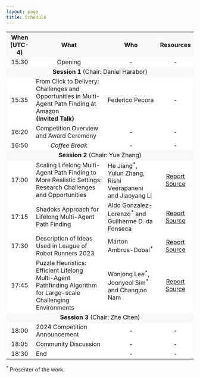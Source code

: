 ```yaml
---
layout: page
title: Schedule
---
```


<!-- | **Time (UTC-4)** | **Event** | **Title**| **Speaker** | **Resources** |
|:---:|:---:|:---:|:---:|:---:|
| 15:30 - 15:35 | Opening | | | | - |
| 15:35 - 16:00 | Invited Talk | From Click to Delivery: Challenges and Opportunities in Multi-Agent Path Finding at Amazon | Federico Pecora | - |
| 16:00 - 16:30 | Technical Talk | Team 1 | - | -->
<style>
   td,th {
    text-align: center;
    background-color: #ffffff;
 }
 tbody tr:nth-child(odd) td{
  background-color: #ffffff;
  }
tbody tr:nth-child(odd) th {
  background-color: #f9f9f9;
}
</style>

<table>
    <tr>
        <th>When (UTC-4)</th>
        <th>What</th>
        <th>Who</th>
        <th>Resources</th>
    </tr>
    <tr>
        <td>15:30</td>
        <td>Opening</td>
        <td>-</td>
        <td>-</td>
    </tr>
    <tr>
        <td colspan=4 style="background-color: #f9f9f9;"><strong>Session 1</strong> (Chair: Daniel Harabor)</td>
    </tr>
    <tr>
        <td>15:35 </td>
        <td style="text-align:left;">From Click to Delivery: <br/> Challenges and Opportunities in Multi-Agent Path Finding at Amazon <br/>
        <strong>(Invited Talk)</strong>
        </td>
        <td style="text-align:left;">Federico Pecora</td>
        <td>-</td>
    </tr>
    <!-- <tr>
        <td colspan=4><i>2023 Main Round Competition</i></td>
    </tr> -->
    <tr>
        <td>16:20 </td>
        <td  style="text-align:left;">Competition Overview and Award Ceremony</td>
        <td>-</td>
        <td>-</td>
    </tr>
    <tr>
        <td>16:50</td>
        <td><i>Coffee Break</i></td>
        <td>-</td>
        <td>-</td>
    </tr>
    <tr>
        <td colspan="4" style="background-color: #f9f9f9;"><strong>Session 2</strong> (Chair: Yue Zhang)</td>
    </tr>
    <tr>
        <td>17:00 </td>
        <td  style="text-align:left;">Scaling Lifelong Multi-Agent Path Finding to More Realistic Settings: Research Challenges and Opportunities</td>
        <td style="text-align:left;">He Jiang<sup>*</sup>, Yulun Zhang, Rishi Veerapaneni and Jiaoyang Li</td>
        <td>
        <a target="_blank" href="{{ site.url }}/resources/pikachu.pdf">Report</a>
        <br/>
        <a target="_blank" href="https://github.com/MAPF-Competition/Code-Archive/tree/master/2023%20Competition/Team_Pikachu">Source</a>
        </td>
    </tr>
    <tr>
        <td>17:15 </td>
        <td  style="text-align:left;">Shadoks Approach for Lifelong Multi-Agent Path Finding</td>
        <td style="text-align:left;">Aldo Gonzalez-Lorenzo<sup>*</sup> and Guilherme D. da Fonseca</td>
        <td>
        <a target="_blank" href="{{ site.url }}/resources/shadoks.pdf">Report</a>
        <br/>
        <a target="_blank" href="https://github.com/MAPF-Competition/Code-Archive/tree/master/2023%20Competition/Team_Shadoks">Source</a>
        </td>
    </tr>
    <tr>
        <td>17:30 </td>
        <td  style="text-align:left;">Description of Ideas Used in League of Robot Runners 2023</td>
        <td style="text-align:left;">Márton Ambrus-Dobai<sup>*</sup></td>
        <td>
        <a target="_blank" href="{{ site.url }}/resources/Márton_Ambrus-Dobai.pdf">Report</a>
        <br/>
        <a target="_blank" href="https://github.com/MAPF-Competition/Code-Archive/tree/master/2023%20Competition/Team_M%C3%A1rton_Ambrus-Dobai">Source</a>
        </td>
    </tr>
    <tr>
        <td>17:45 </td>
        <td  style="text-align:left;">Puzzle Heuristics: Efficient Lifelong Multi-Agent Pathfinding Algorithm for Large-scale Challenging Environments</td>
        <td style="text-align:left;">Wonjong Lee<sup>*</sup>, Joonyeol Sim<sup>*</sup> and Changjoo Nam</td>
        <td>
        <a target="_blank" href="{{ site.url }}/resources/AIRLAB.pdf">Report</a>
        <br/>
        <a target="_blank" href="https://github.com/MAPF-Competition/Code-Archive/tree/master/2023%20Competition/Team_AIRLAB">Source</a>
        </td>
    </tr>
    <tr>
        <td colspan="4" style="background-color: #f9f9f9;"><strong>Session 3</strong> (Chair: Zhe Chen)</td>
    </tr>
    <tr>
        <td>18:00 </td>
        <td  style="text-align:left;">2024 Competition Announcement </td>
        <td>-</td>
        <td>-</td>
    </tr>
     <tr>
        <td>18:05 </td>
        <td  style="text-align:left;">Community Discussion</td>
        <td>-</td>
        <td>-</td>
    </tr>
    <tr>
        <td>18:30 </td>
        <td  style="text-align:left;">End</td>
        <td>-</td>
        <td>-</td>
    </tr>

</table>

<p>
<sup>*</sup> Presenter of the work.
</p>
